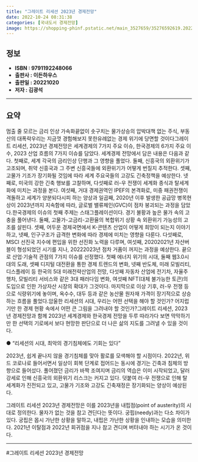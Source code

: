 ```yaml
---
title: "그레이트 리세션 2023년 경제전망"
date: 2022-10-24 08:31:38
categories: [국내도서 경제전망]
image: https://shopping-phinf.pstatic.net/main_3527659/35276592619.20221017195505.jpg
---
```


## **정보**

- **ISBN : 9791192248066**
- **출판사 : 이든하우스**
- **출판일 : 20221020**
- **저자 : 김광석**

------



## **요약**

멈출 줄 모르는 금리 인상 가속화끝없이 솟구치는 물가상승의 압박대책 없는 주식, 부동산의 대폭락우리는 지금껏 경험해보지 못한유례없는 경제 위기에 당면할 것이다그레이트 리세션, 2023년 경제전망은 세계경제의 7가지 주요 이슈, 한국경제의 6가지 주요 이수, 2023 산업 흐름의 7가지 이슈를 담았다. 세계경제 전망에서 담은 내용은 다음과 같다. 첫째로, 세계 각국의 금리인상 단행과 그 영향을 풀었다. 둘째, 신흥국의 외환위기가 고조되며, 취약 신흥국과 그 주변 신흥국들에 외환위기가 어떻게 번질지 추적한다. 셋째, 고물가 기조가 장기화될 것임에 따라 세계 주요국들의 고강도 긴축정책을 예상한다. 넷째로, 미국의 강한 긴축 행보를 고찰하며, 다섯째로 러-우 전쟁이 세계화 종식과 탈세계화에 미치는 과정을 본다. 여섯째, 거대 경제권역인 IPEF의 본격화로, 미중 패권전쟁이 격돌하고 세계가 양분되다시피 하는 양상과 일곱째, 2020년 이후 발생한 공급망 병목현상이 2023년까지 지속함에 따라, 글로벌 밸류체인(GVC)이 점차 붕괴되는 과정을 담았다.한국경제의 이슈의 첫째 주제는 스태그플레이션이다. 경기 불황과 높은 물가 속의 고충을 풀어낸다. 둘째, 고물가-고금리-고환율의 복합위기 상황 속 외환위기 가능성의 고조를 살핀다. 셋째, 어두운 경제국면에서 K-콘텐츠 산업이 어떻게 희망이 되는지 이야기하고, 넷째, 인구구조가 급격한 변화에 따라 경제에 미치는 영향을 다룬다. 다섯째로, MSCI 선진국 지수에 편입을 위한 선진화 노력을 다루며, 여섯째, 20202021년 자산버블이 형성되었던 시기를 지나, 20222023년 점차 거품이 꺼지는 과정을 예상한다. 끝으로 산업·기술적 관점의 7가지 이슈를 선정했다. 첫째 에너지 위기의 시대, 둘째 웹3.0시대의 도래, 셋째 디지털 대전환을 통한 경제 트렌드의 변화, 넷째 반도체, 미래 모빌리티, 디스플레이 등 한국의 5대 미래전략산업의 전망, 다섯째 자동차 산업에 전기차, 자율주행차, 모빌리티 서비스와 같은 3대 패러다임 변화, 여섯째 NFT(대체 불가능한 토큰)의 도입으로 인한 가상자산 시장의 확대가 그것이다. 마지막으로 이상 기후, 러-우 전쟁 등으로 식량위기에 놓이며, 옥수수, 대두 등과 같은 농산물 원자재 가격이 장기적으로 상승하는 흐름을 풀었다.암울한 리세션의 시대, 우리는 어떤 선택을 해야 할 것인가? 어지럽기만 한 경제 현황 속에서 어떤 큰 그림을 그려내야 할 것인가?그레이트 리세션, 2023년 경제전망과 함께 2023년 세계경제와 한국경제 전망을 두루 따라가다 보면 막막하기만 한 선택의 기로에서 보다 현망한 판단으로 더 나은 삶의 지도를 그려낼 수 있을 것이다.

● “리세션의 시대,
최악의 경기침체에도 기회는 있다”

2023년, 쉽게 끝나지 않을 경기침체를 맞아 활로를 모색해야 할 시점이다. 2022년, 위드 코로나로 들어서면서 일상이 회복 단계로 접어드는 동시에 경기는 긴축과 침체의 방향으로 들어섰다. 풀어졌던 금리가 바짝 조여지며 금리의 역습은 이미 시작되었고, 달러 강세로 인해 신흥국의 외환위기 리스크는 커지고 있다. 덧붙여 러-우 전쟁으로 인해 탈세계화가 진전되고 있고, 고물가 기조와 고강도 긴축재정은 장기화되는 양상이 예상된다.

그레이트 리세션 2023년 경제전망은 이를 2023년을 내핍점(point of austerity)의 시대로 정의한다. 물자가 없는 것을 참고 견딘다는 뜻이다. 궁핍(needy)과는 다소 차이가 있다. 궁핍은 몹시 가난한 상황을 말하고, 내핍은 가난한 상황을 인내하는 모습을 의미한다. 2021년 이탈점과 2022년 회귀점을 지나 참고 견디며 버텨내야 하는 시기가 온 것이다.



------

#그레이트 리세션 2023년 경제전망


